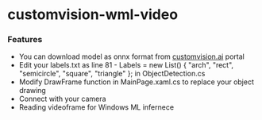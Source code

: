 # customvision-wml-video
### Features

- You can download model as onnx format from [customvision.ai](https://www.customvision.ai/ "customvision.ai") portal
- Edit your labels.txt as line 81 -             Labels = new List<string>() { "arch", "rect", "semicircle", "square", "triangle" }; in ObjectDetection.cs
- Modify DrawFrame function in MainPage.xaml.cs to replace your object drawing 
- Connect with your camera
- Reading videoframe for Windows ML infernece
